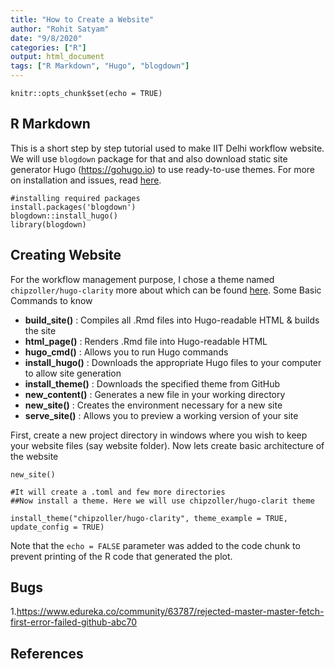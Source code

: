 ```yaml
---
title: "How to Create a Website"
author: "Rohit Satyam"
date: "9/8/2020"
categories: ["R"]
output: html_document
tags: ["R Markdown", "Hugo", "blogdown"]
---
```


```{r setup, include=FALSE}
knitr::opts_chunk$set(echo = TRUE)
```

## R Markdown

This is a short step by step tutorial used to make IIT Delhi workflow website. We will use `blogdown` package for that and also download static site generator Hugo (https://gohugo.io) to use  ready-to-use themes. For more on installation and issues, read [here](https://bookdown.org/yihui/blogdown/installation.html).

```{r}
#installing required packages
install.packages('blogdown') 
blogdown::install_hugo()
library(blogdown)
```

## Creating Website
For the workflow management purpose, I chose a theme named `chipzoller/hugo-clarity` more about which can be found [here](https://themes.gohugo.io/hugo-clarity/). Some Basic Commands to know

-   **build_site()**  : Compiles all .Rmd files into Hugo-readable HTML & builds the site
-   **html_page()**  : Renders .Rmd file into Hugo-readable HTML
-   **hugo_cmd()**  : Allows you to run Hugo commands
-   **install_hugo()**  : Downloads the appropriate Hugo files to your computer to allow site generation
-   **install_theme()**  : Downloads the specified theme from GitHub
-   **new_content()**  : Generates a new file in your working directory
-   **new_site()**  : Creates the environment necessary for a new site
-   **serve_site()**  : Allows you to preview a working version of your site

First, create a new project directory in windows where you wish to keep your website files (say website folder). Now lets create basic architecture of the website

```{r }
new_site()

#It will create a .toml and few more directories
##Now install a theme. Here we will use chipzoller/hugo-clarit theme

install_theme("chipzoller/hugo-clarity", theme_example = TRUE, update_config = TRUE)

```

Note that the `echo = FALSE` parameter was added to the code chunk to prevent printing of the R code that generated the plot.

## Bugs
1.https://www.edureka.co/community/63787/rejected-master-master-fetch-first-error-failed-github-abc70


## **References**


